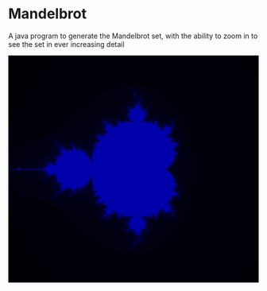 # Mandelbrot
A java program to generate the Mandelbrot set, with the ability to zoom in to see the set in ever increasing detail

![Alt text](images/mandelbrot.jpg?raw=true "Image 1")
